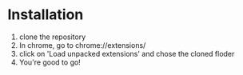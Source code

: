 Installation
==
1. clone the repository
2. In chrome, go to chrome://extensions/
3. click on 'Load unpacked extensions' and chose the cloned floder
4. You're good to go!
